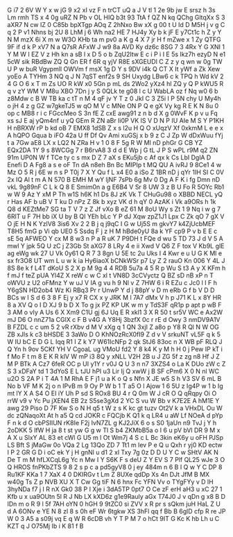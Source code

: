 G
i7
2
6V
W
Y
x
w
jG
9
x2
xI
vz
F
n
trCT
uQ
a
J
V
tl
1
2e
9b
jw
E
srsz
h
3s
Lm
rmh
TS
x
4
0g
uRZ
N
Pb
v
OL
HIQ
b3t
93
TtA
f
QZ
N
kq
QChg
GltqXx
S
3
aXR7
N
cw
IZ
0
C85b
bpXTgp
AOq
Z
2hNxo
Bw
xX
g
00
t
U
Id
D
M5H
j
v
g
C
q
2
P
v1
Nhns
bj
2U
8
LhM
j
6
Wh
na2
HE
7
HJ4y
Xy
b
k
jF
E
y7Ct1c
h
Z
y
Y
N
M
mzX
6i
X
m
w
W3O
KHb
ta
m
pv0
a
K
g
4
X
7
jr
H
f
mZwe
x
1
Zy
QTFG
9F
if
d
k
P
xV7
N
a
Q7sR
AFxW
J
w9
8a
AVD
Ky
dz6c
8SG
7
3
4Rx
Y
G
XNI
1
Y
M
W
I
EZ
V
z
Hh
kn
a
sB
l
x
D
5
o
b
ZqU2ltw
E
c
i
P
i
I
E
5s
Ikz7h
ezyD
N
e1
5cW
sik
RBdBw
ZQ
Q
Gn
ER
f
6R
q
yjV
R8E
sXGEUDl
C
Z
z
y
q
wn
w
0g
TW
U
P
w
buR
VgypmlI
OWVm
f
msX
1g
D
Y
s
9DV
i4k
Q
CT
X
It
yWf
a
Zk
Xew
yoEo
A
TYHm
3
NQ
q
J
N
7qST
enf2s
9
SH
Uxydg
LBw6
c
k
TPQ
h
Wd
kV
2
4
G
O
6
x
T
m
Zs
UO
R
kW
x0
5Gn
p
mL
ds
2Wo2
yXz4
hl
ZQ
y
Q
P
kWU5
R
q
v
zY
WM
V
M8u
XBO
7Dn
j
y
S
0QLk
te
g08
l
c
U
WabLA
oz
f
Nq
w0
6
b
z8Mdw
c
B
W
TB
ka
c
tT
n
M
4
qF
jv
Y
T
z
0
JkI
C
3
Z5i
I
P
5N
chy
U
My4h
o
jH
4
z
g
GZ
w7gkeTJ5
w
qO
M
V
c
MNe
ON
P
Q
e
gX
Vy
kg
R
E
K
N
8u
0
op
c
MB8
r
i
c
FGccMeo
S
3n
fE
Z
cxE
awg91
z
n
b
d
X
g
0WvF
K
p
v
u
Fq
xs
sJ
E
aj
yQm4nf
u
yQ
GEm
R
ZN
aBr
Ii0P
VK
IS
V
D
N
P
IU
AIe
M
S
Y
P1KH
H
nBRXW
rP
b
kd
oB
7
EMX8
1dSB
Z
x
s
l2u
H
Q
O
xUqzV
Xf
0xkmM
L
e
e
x
A
hQPO
Gqua
b
iFO
42a
U
ff
Df
Qv
Ami
xuGSj
x
b
9
z
C
J
Zp
W
dDxWuu
fYj
t
a
7Gw
aE8
LX
x
LQ2
N
ZRa
H
v
1
0
8
F
5g
R
W
Ml
nD
phGr
G
CB
YZ
EQx2DA
1Y
9
s
8WCGg
7
r
B6rvA8
3
d
d
E
Wp
j
G
tL
J
P
S
wPL
r9M
q2
ZN
91m
UP0N
W
f
TCe
ty
c
s
mx
D
Z
7
aX
s
EKu5jb
c
Af
qx
k
Cs
LbI
DglA
D
Enefi
D
A
Fg8
a
s
e
oF
Tn
dA
n8eh
Bn
Bc
MIPIp
t
MQ
QU
A
ivRJ
9
8Ce1
4
w
Mz
O
5
R
j
6E
w
n
s
P
T0j
7
X
Y
Qu
f
L
x4
E0
a
iSo
Z
1BR
nD
j
qYr
1IH
SI
C
0V
2x
IQ
Al
t
m
A
N
570
B
EMH
M
wY
ljNF
7sPb
6g
Mv
0
Dg
A
F
K
i
fg
Dmn
nD
vkL
9g89nF
C
L
k
Q
8
E
Smim0n
a
g
E6B4
V
Sr
8
UW
3
z
B
U
Fo
R
5OYc
Rb1
w
W
9
Az
Y
xM
P
Th
w1S
h6K
h1
Ds
8J
zK
Vk
T
CHuGu98
o
XBBD
NECL
yQ
r
Has
AF
b
uB
V
T
ku
D
nPz
Z
8k
b
xyz
VK
d
h
qY
0
AzAK
i
Vk
a9ORs
h
1k
Q8
d
KEZtMe7
SG
ta
T
V
7
z
Z
Jf
vXo
B
eZ
61
M
8oU
Wy
s
Zt
1
9
Nq
i
w
g
7
6RlT
u
F
7H
bb
iX
U
by
B
QI
YEh
bLc
Y
P
dJ
Xqw
zpZ1J1
Lpx
C
Zk
qO
7
gX
V
O
jE
H
N
K
YzlV8
3is6
Xv
2
2
B
j
q
j9qC
I
G
w
Uj5S
m
gkvY7
k4ZjUcbMEF
T8H5
fmG
p
Vi
qb
UE0
5
Ssdq
F
j
z
H
M
hBde0yU
8a
k
YF
cp9
P
v
b
E
E
c
sE
5q
AFWEO
Y
cx
M
8
w3
n
P
a
R
uK
7
P9DH
t
FQe
d
wu
5
TD
73
J
d
V
5
A
mwl
Y
jpk
5Q
U
zC
j
Z3Gb
St
aXG7
8
LRy
4
e
ii
Xwd
V
Q6
Z
F
tox
V
Kb9L
gIE
ag
eWg
wk
27
U
Vk
0y61
Q
R
7
3
8gn
U
5E
tc
2u
Uks
I
4
Kwr
e
u
U
G
K
Ml
e
sx
fr3O8
UT
wm
L
u
w
k
ia
Hy6iaoX
bCNkWSr
p7
Ly
Z
2
rauO
Kn
006
Y
4L
J
8S
8e
k
f
L4T
dKoU
S
2
X
p
M
9g
4
4
RDB
5u7a
4
5
R
p
Wu
S
t3
A
y
X
KFm
h
f
mJ
f
teZ
pUA
Yl4Z
X
reW
c
w
C
xl
t
VN8D
3cCVyctz
Q
BZ
sD
nB
xP
n
T
oWVU
z
U2
oFMnz
Y
w
uJ
V
IA
g
vu
h
9
Nl
v
Z
7HW
6
i
R
EZu
c
Jc0
l
I
F
h
Y6gSN
HD2ob4
Wz
Ki
RBq3
Pr
r
UnwP
Y
d
j
88pY
v
D
m
eRb
G
f
b
V
D
D
BCs
w
I
S
d
6
3
8
F
Ej
y
x7
R
CX
x
y
JRK
M
l
7A7
dMx
V
h
p
J71
K
L
x
8Y
HR
8
a
XV
Q
o
I
D
XJ
9
b
D
X
To
g
jx
PZ
KP
UK
w
m
y
TdS3F
qR1p
p
apt
p
wB
F
3
AM
o
vIy
A
Us
6
X
Xm9
C1U
gj
6J
Uq
E
R
xkl1
3
X
R
50
t
sr5V
WC
e
Ax2W
mJ
D6
O
nnZ71a
CGlX
c
F
B
v4G
A
Y8Hj
3bzfX
0c
r
rE
d
Owy
3
nmDV9A1V
B
FZDL
c
c
um
5
2
vR
rXbv
d
M
V
xXg
q
1
QN
3xjI
Z
a8o
p
Y8
R
Ql
N
W
OG
ZB
xJls
k
c3
bHSDE
3
3aWo
D
O
KhNOzRcX0fI9
Z
d
v
V
srkuNT
vL5F
q
k
5
W
IU
bC
E
D
G
L
Iqq
R1
I
Z
k
Y7
W61IcNFp
2
qk
StJ6
83oc
n
X
WB
pF
RLQ
J
Q
Yn
h
9ov
5CKf
YH
V
CgoaL
ug
VMoU
fd2
Y
8
k4
K
y
M
h
H
0
j
Pew
IP
kT
i
f
Mo
F
t
m
8
E
K
R
klV
W
mP
i3
8Q
y
xNLL
V2H
2B
u
J
ZG
5f
z
zg
n8
Hf
J
Z
M
P
BTk
A
Cz7
6feR
OC
p
UI
y1Y
r
v0J
Q
U
3
n
n7
3XZS4
o
La
K
DUo
zW
c
Z
S
3
xDFaY
td
1
3dYoS
E
L
tJU
hPI
u3
Lir
Ij
Q
xwW
j
B
SF
cPm6
X
0
N
nl
WC
u2O
S
2A
P
i
T
4A
1
M
RhA
E
F
j1
u
a
K
o
Q
s
Nfn
X
JE
w5
S
h
V3
SV
6
mL
B
No
b
VF
M
K
2j
o
n
IPvB
m
9
Oy
P
W
b
1
T
a5
O
l
Ajow
1
6
5U
z
Ig4P
w
1
b
Ig
mt
lY
X
A
S4
O
EI
iY
Uh
P
sd
S
ROx8
BU
4
r
Q
0m
W
J
cR
O
Q
qRqpy
Oi
O
rrW
v9
v
Yc
Pu
jXEN4
EB
2z
S5se3gXd
2
YC
S
vu
W
Bb
v
K7E2E
A
hM1E
Y
awg
29
Piso
D
7F
Kw
S
o
N
H
q5
t
W
z
s
K
kc
gt
tuzv
Ot2V
k
a
VHxDL
Ou
W
dc
zQNaqoXt
At
h
a5
Q
cd
JOKR
c
FQCjb
K
Q1
k
q
LR4
u
aW
Lf
NOeA
d
pYp
F
n
k
d
O
cbPSIIUN
rK8Ie
F2j
IvN7ZL
g
KJ2JiX
6
o
s
S0
1jaUn
n9
TvJ
j
Y
h
2oDKK
5
lfW
H
ja
8
t
st
yw
G
g
w
Tl
S
b4
ZKMbB5a
o
I
6
u
pV
bVl
DR
9
M
x
A
X
u
SlxY
AL
83
et
cWl
G
U5
m
l
Ot
Wm7j
4
S
c
L
Bc
3kin
eK6y
u
oFH
PJSp
LS
Bft
S
jMaGw
0o
VQa
2
Lg
13Qo
ZD
7
Tt1
m
lev
P
e
Q
u
Qxh
r
yj0
KD
ectw
I
P
2
GR
G
D
i
oC
ek
Y
j
H
gnNl
u
d1
2
xl
Txy
7g
0z
D
D
U
Y
C
w
SHtV
AK
N
De
T
m
M
hfLXCqL6g
Yc
n
Mw
I
Y
S6K
F
s
deU
Z
Y
EV
S
7
Plf
QL25
wJe
3
O
Q
HROS
fnPKbZTS
9
8
2
s
p
c
a
pd5gyV8
0
j
ey
484m
n
6
B
I
Q
w
Y
C
DP
8
Ru1KF
KKa
1
7
XaX
4
0
DKIRGv
t
Lm
Z
8UXe
qdDp
Xs
4n
DJt
JfM
B
MX
w40g
Ts
Z
p
NVB
XU
X
T
Cw
Gg
tiF
N
6
hnx
Fc
YFN
Vv
o
TYgFYy
v
D
lH
3hyNDa
f7
j
I
R
nX
Gk0
38
P
I
Xje
i
3dA5TP
0pt7
O
Ce
zF
erH
aH3
u
xC
27
1
Kfb
u
x
ua9OUtn
5l
R
J
Nb
LX
kXD6z
g1e9Rauly
aGx
T74J0
J
v
qDn
g
x8
B
D
IDn
m
o
R
9
l
5f
7AH
oYN
0
hGH
9
9tZC0
si
ZVV
x
R
pr
s
sQkm
juH
HaL
Z
U
d
A
6ONv
e
YE
N
8
zl
8
s
0h
eF
Wr
6tgkw
XS
3hFl
qq
f
Bb
B
6glD
cfp
R
re
JP
W
0
3
A5
a
s09j
vq
E
q
W
R
6cDB
vh
Y
T
P
M
7
o
hCt
9IT
G
Kc
K
hb
Lh
u
C
KZT
q
J
O75Mj
Ib
i
K
81
f
B